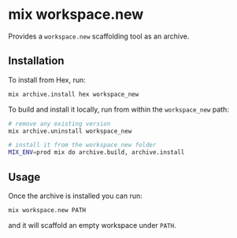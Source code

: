 # mix workspace.new

Provides a `workspace.new` scaffolding tool as an archive.

## Installation

To install from Hex, run:

```bash
mix archive.install hex workspace_new
```

To build and install it locally, run from within the `workspace_new` path:

```bash
# remove any existing version
mix archive.uninstall workspace_new

# install it from the workspace_new folder
MIX_ENV=prod mix do archive.build, archive.install
```

## Usage

Once the archive is installed you can run:

```bash
mix workspace.new PATH
```

and it will scaffold an empty workspace under `PATH`.
